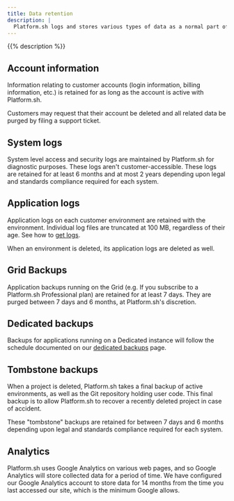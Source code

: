 ```yaml
---
title: Data retention
description: |
  Platform.sh logs and stores various types of data as a normal part of its business. This information is only retained as needed to perform relevant business functions. Retention periods vary depending on the type of data stored. If a legal obligation, law enforcement request, or ongoing business need so requires, data may be retained after the original purpose for which it was collected ceases to exist.
---
```


{{% description %}}

## Account information

Information relating to customer accounts (login information, billing information, etc.) is retained for as long as the account is active with Platform.sh.

Customers may request that their account be deleted and all related data be purged by filing a support ticket.

## System logs

System level access and security logs are maintained by Platform.sh for diagnostic purposes.
These logs aren't customer-accessible.
These logs are retained for at least 6 months and at most 2 years depending upon legal and standards compliance required for each system.

## Application logs

Application logs on each customer environment are retained with the environment.
Individual log files are truncated at 100 MB, regardless of their age.
See how to [get logs](../increase-observability/logs.md).

When an environment is deleted, its application logs are deleted as well.

## Grid Backups

Application backups running on the Grid (e.g. If you subscribe to a Platform.sh Professional plan) are retained for at least 7 days.
They are purged between 7 days and 6 months, at Platform.sh's discretion.

## Dedicated backups

Backups for applications running on a Dedicated instance will follow the schedule documented on our [dedicated backups](/dedicated/overview/backups.md) page.

## Tombstone backups

When a project is deleted, Platform.sh takes a final backup of active environments, as well as the Git repository holding user code.
This final backup is to allow Platform.sh to recover a recently deleted project in case of accident.

These "tombstone" backups are retained for between 7 days and 6 months depending upon legal and standards compliance required for each system.

## Analytics

Platform.sh uses Google Analytics on various web pages, and so Google Analytics will store collected data for a period of time.
We have configured our Google Analytics account to store data for 14 months from the time you last accessed our site, which is the minimum Google allows.
